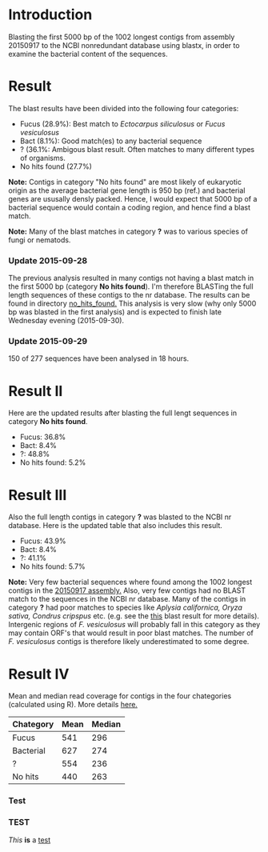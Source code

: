 # Introduction
Blasting the first 5000 bp of the 1002 longest contigs from assembly 20150917 to the NCBI nonredundant database using blastx, in order to examine the bacterial content of the sequences.

# Result

The blast results have been divided into the following four categories:

* Fucus (28.9%): Best match to *Ectocarpus siliculosus* or *Fucus vesiculosus*
* Bact (8.1%): Good match(es) to any bacterial sequence
* ? (36.1%: Ambigous blast result. Often matches to many different types of organisms.
* No hits found (27.7%)

**Note:** Contigs in category "No hits found" are most likely of eukaryotic origin as the average bacterial gene length is 950 bp (ref.) and bacterial genes are ususally densly packed. Hence, I would expect that 5000 bp of a bacterial sequence would contain a coding region, and hence find a blast match.

**Note:** Many of the blast matches in category **?** was to various species of fungi or nematods. 

### Update 2015-09-28
The previous analysis resulted in many contigs not having a blast match in the first 5000 bp (category **No hits found**). I'm therefore BLASTing the full length sequences of these contigs to the nr database. The results can be found in directory [no_hits_found.](https://github.com/mtop/Fucus_vesiculosus_genome_project/tree/master/test/blast_20150917_to_nr/no_hits_found) This analysis is very slow (why only 5000 bp was blasted in the first analysis) and is expected to finish late Wednesday evening (2015-09-30). 

### Update 2015-09-29
150 of 277 sequences have been analysed in 18 hours.

# Result II
Here are the updated results after blasting the full lengt sequences in category **No hits found**.

* Fucus: 36.8%
* Bact: 8.4%
* ?: 48.8%
* No hits found: 5.2%

# Result III
Also the full length contigs in category **?** was blasted to the NCBI nr database. Here is the updated table that also includes this result.

* Fucus: 43.9%
* Bact: 8.4%
* ?: 41.1%
* No hits found: 5.7%

**Note:** Very few bacterial sequences where found among the 1002 longest contigs in the [20150917 assembly.](https://github.com/mtop/Fucus_vesiculosus_genome_project/tree/master/test/20150917) Also, very few contigs had no BLAST match to the sequences in the NCBI nr database. Many of the contigs in category **?** had poor matches to species like *Aplysia californica, Oryza sativa, Condrus cripspus* etc. (e.g. see the [this](https://github.com/mtop/Fucus_vesiculosus_genome_project/blob/master/test/blast_20150917_to_nr/F_vesiculosus_20150917_1000-longest_to_nr.BLASTx.txt) blast result for more details). Intergenic regions of *F. vesiculosus* will probably fall in this category as they may contain ORF's that would result in poor blast matches. The number of *F. vesiculosus* contigs is therefore likely underestimated to some degree.

# Result IV
Mean and median read coverage for contigs in the four chategories (calculated using R). More details [here.](https://github.com/mtop/Fucus_vesiculosus_genome_project/tree/master/test/blast_20150917_to_nr/read_coverage)

| Chategory | Mean | Median |
|-----------|------|--------|
| Fucus     | 541  | 296    |
| Bacterial | 627  | 274    |
| ?         | 554  | 236    |
| No hits   | 440  | 263    |

### Test


### TEST

*This* **is** a [test](https://github.com/The-Bioinformatics-Group/Fucus_vesiculosus_genome_project/raw/master/test/blast_20150917_to_nr/word_cloud.pdf)
